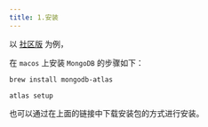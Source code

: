 ```yaml
---
title: 1.安装
---
```


以 [社区版](https://www.mongodb.com/try/download/community) 为例，

在 `macos` 上安装 `MongoDB` 的步骤如下：

```bash
brew install mongodb-atlas

atlas setup
```

也可以通过在上面的链接中下载安装包的方式进行安装。
